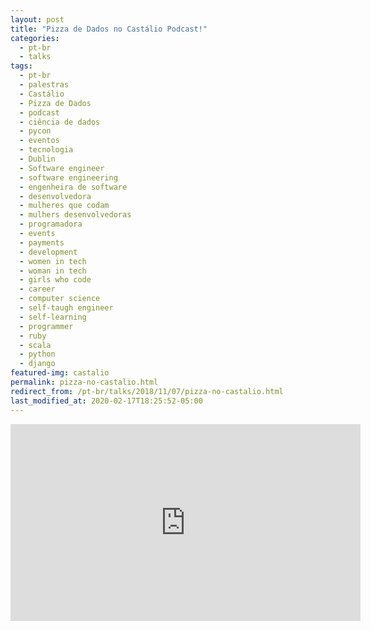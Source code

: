 ```yaml
---
layout: post
title: "Pizza de Dados no Castálio Podcast!"
categories:
  - pt-br
  - talks
tags:
  - pt-br
  - palestras
  - Castálio
  - Pizza de Dados
  - podcast
  - ciência de dados
  - pycon
  - eventos
  - tecnologia
  - Dublin
  - Software engineer
  - software engineering
  - engenheira de software
  - desenvolvedora
  - mulheres que codam
  - mulhers desenvolvedoras
  - programadora
  - events
  - payments
  - development
  - women in tech
  - woman in tech
  - girls who code
  - career
  - computer science
  - self-taugh engineer
  - self-learning
  - programmer
  - ruby
  - scala
  - python
  - django
featured-img: castalio
permalink: pizza-no-castalio.html
redirect_from: /pt-br/talks/2018/11/07/pizza-no-castalio.html
last_modified_at: 2020-02-17T18:25:52-05:00
---
```



<iframe width="560" height="315" src="https://www.youtube.com/embed/HxrEUBNnz2Q" frameborder="0" allow="accelerometer; autoplay; encrypted-media; gyroscope; picture-in-picture" allowfullscreen></iframe>
